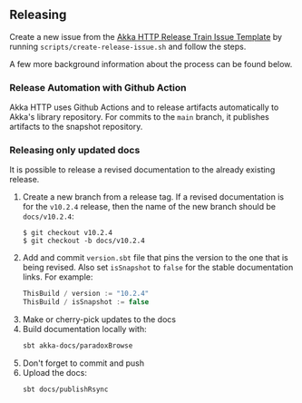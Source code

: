 ## Releasing

Create a new issue from the [Akka HTTP Release Train Issue Template](scripts/release-train-issue-template.md) by running `scripts/create-release-issue.sh` and follow the steps.

A few more background information about the process can be found below.

### Release Automation with Github Action

Akka HTTP uses Github Actions and to release artifacts automatically to Akka's library repository. For commits to the `main` branch, it publishes artifacts to the snapshot repository.

### Releasing only updated docs

It is possible to release a revised documentation to the already existing release.

1. Create a new branch from a release tag. If a revised documentation is for the `v10.2.4` release, then the name of the new branch should be `docs/v10.2.4`:
    ```
    $ git checkout v10.2.4
    $ git checkout -b docs/v10.2.4
    ```
1. Add and commit `version.sbt` file that pins the version to the one that is being revised. Also set `isSnapshot` to `false` for the stable documentation links. For example:
    ```scala
    ThisBuild / version := "10.2.4"
    ThisBuild / isSnapshot := false
    ```
1. Make or cherry-pick updates to the docs
1. Build documentation locally with:
    ```sh
    sbt akka-docs/paradoxBrowse
    ```
1. Don't forget to commit and push
1. Upload the docs:
    ```sh
    sbt docs/publishRsync
    ```
